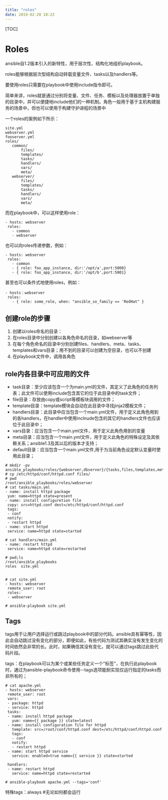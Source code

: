 ```yaml
---
title: "roles"
date: 2019-02-20 18:23
---
```



[TOC]

# Roles

ansible自1.2版本引入的新特性，用于层次性、结构化地组织playbook。

roles能够根据层次型结构自动转载变量文件、tasks以及handlers等。

要使用roles只需要在playbook中使用include指令即可。

简单来讲，roles就是通过分别将变量、文件、任务、模板以及处理器放置于单独的目录中，并可以便捷地include他们的一种机制。角色一般用于基于主机构建服务的场景中，但也可以使用于构建守护进程的场景中



一个roles的案例如下所示：

```
site.yml
webserver.yml
fooserver.yml
roles/
   common/
       files/
       templates/
       tasks/
       handlers/
       vars/
       meta/
   webserver/
       files/
       templates/
       tasks/
       handlers/
       vars/
       meta/
```



而在playbook中，可以这样使用role：

```
- hosts: webserver
 roles:
   - common  
   - webserver
```



也可以向roles传递参数，例如：

```
- hosts: webserver
 roles:
   - common
   - { role: foo_app_instance, dir:'/opt/a',port:5000}
   - { role: foo_app_instance, dir:'/opt/b',port:5001}
```



甚至也可以条件式地使用roles，例如：

```
- hosts：webserver
 roles:
   - { role: some_role, when: "ansible_so_family == 'RedHat" }
```



## 创建role的步骤

1. 创建以roles命名的目录：
2. 在roles目录中分别创建以各角色命名的目录，如webserver等
3. 在每个角色命名的目录中分别创建files、handlers、meta、tasks、templates和vars目录；用不到的目录可以创建为空目录，也可以不创建
4. 在playbook文件中，调用各角色



## role内各目录中可应用的文件

- task目录：至少应该包含一个为main.yml的文件，其定义了此角色的任务列表；此文件可以使用include包含其它的位于此目录中的task文件；
- file目录：存放由copy或script等模板块调用的文件；
- template目录：template模块会自动在此目录中寻找jinja2模板文件；
- handlers目录：此目录中应当包含一个main.yml文件，用于定义此角色用到的各handlers，在handler中使用inclnude包含的其它的handlers文件也应该位于此目录中；
- vars目录：应当包含一个main.yml文件，用于定义此角色用到的变量
- meta目录：应当包含一个main.yml文件，用于定义此角色的特殊设定及其依赖关系；ansible1.3及其以后的版本才支持；
- default目录：应当包含一个main.yml文件,用于为当前角色设定默认变量时使用此目录；



```
# mkdir -pv ansible_playbooks/roles/{webserver,dbserver}/{tasks,files,templates,meta,handlers,vars} 
# cp /etc/httpd/conf/httpd.conf files/  
# pwd
/root/ansible_playbooks/roles/webserver 
# cat tasks/main.yml 
- name: install httpd package
 yum: name=httpd state=present
- name: install configuretion file
 copy: src=httpd.conf dest=/etc/httpd/conf/httpd.conf
 tags:
 - conf
 notify:
 - restart httpd
- name: start httpd
 service: name=httpd state=started

# cat handlers/main.yml 
- name: restart httpd
 service: name=httpd state=restarted
   
# pwd;ls
/root/ansible_playbooks
roles  site.yml 


# cat site.yml 
- hosts: webserver
 remote_user: root
 roles:
 - webserver

# ansible-playbook site.yml
```



## Tags

tags用于让用户选择运行或跳过playbook中的部分代码。ansible具有幂等性，因此会自动跳过没有变化的部分，即便如此，有些代码为测试其确实没有发生变化的时间依然会非常的长。此时，如果确信其没有变化，就可以通过tags跳过此些代码片段。

tags：在playbook可以为某个或某些任务定义一个"标签"，在执行此playbook时，通过为ansible-playbook命令使用--tags选项能耐实现仅运行指定的tasks而非所有的；



```
# cat apache.yml 
- hosts: webserver
 remote_user: root
 vars:
 - package: httpd
 - service: httpd
 tasks:
 - name: install httpd package
   yum: name={{ package }} state=latest
 - name: install configuration file for httpd
   template: src=/root/conf/httpd.conf dest=/etc/httpd/conf/httpd.conf
   tags:
   - conf
   notify: 
   - restart httpd
 - name: start httpd service
   service: enabled=true name={{ service }} state=started
 
 handlers:
 - name: restart httpd
   service: name=httpd state=restarted

# ansible-playbook apache.yml --tags='conf'
```

特殊tags：always #无论如何都会运行